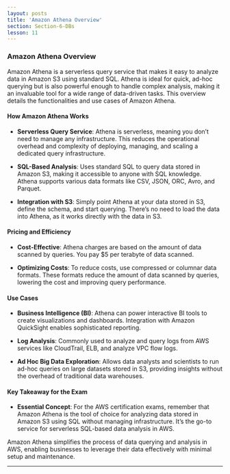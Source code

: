 ```yaml
---
layout: posts
title: 'Amazon Athena Overview'
section: Section-6-DBs
lesson: 11
---
```


### Amazon Athena Overview

Amazon Athena is a serverless query service that makes it easy to analyze data in Amazon S3 using standard SQL. Athena is ideal for quick, ad-hoc querying but is also powerful enough to handle complex analysis, making it an invaluable tool for a wide range of data-driven tasks. This overview details the functionalities and use cases of Amazon Athena.

<!-- pagebreak -->

#### How Amazon Athena Works

- **Serverless Query Service**: Athena is serverless, meaning you don’t need to manage any infrastructure. This reduces the operational overhead and complexity of deploying, managing, and scaling a dedicated query infrastructure.

- **SQL-Based Analysis**: Uses standard SQL to query data stored in Amazon S3, making it accessible to anyone with SQL knowledge. Athena supports various data formats like CSV, JSON, ORC, Avro, and Parquet.

- **Integration with S3**: Simply point Athena at your data stored in S3, define the schema, and start querying. There’s no need to load the data into Athena, as it works directly with the data in S3.

<!-- pagebreak -->

#### Pricing and Efficiency

- **Cost-Effective**: Athena charges are based on the amount of data scanned by queries. You pay $5 per terabyte of data scanned.

- **Optimizing Costs**: To reduce costs, use compressed or columnar data formats. These formats reduce the amount of data scanned by queries, lowering the cost and improving query performance.

<!-- pagebreak -->

#### Use Cases

- **Business Intelligence (BI)**: Athena can power interactive BI tools to create visualizations and dashboards. Integration with Amazon QuickSight enables sophisticated reporting.

- **Log Analysis**: Commonly used to analyze and query logs from AWS services like CloudTrail, ELB, and analyze VPC flow logs.

- **Ad Hoc Big Data Exploration**: Allows data analysts and scientists to run ad-hoc queries on large datasets stored in S3, providing insights without the overhead of traditional data warehouses.

<!-- pagebreak -->

#### Key Takeaway for the Exam

- **Essential Concept**: For the AWS certification exams, remember that Amazon Athena is the tool of choice for analyzing data stored in Amazon S3 using SQL without managing infrastructure. It’s the go-to service for serverless SQL-based data analysis in AWS.

Amazon Athena simplifies the process of data querying and analysis in AWS, enabling businesses to leverage their data effectively with minimal setup and maintenance.

---
